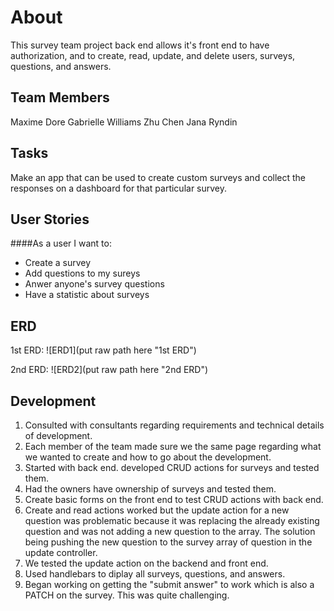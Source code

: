 # About

This survey team project back end allows it's front end to have
authorization, and to create, read, update, and delete users, surveys,
questions, and answers.

## Team Members

Maxime Dore
Gabrielle Williams
Zhu Chen
Jana Ryndin


## Tasks

Make an app that can be used to create custom surveys and collect the responses
on a dashboard for that particular survey.


## User Stories

####As a user I want to:
-   Create a survey
-   Add questions to my sureys
-   Anwer anyone's survey questions
-   Have a statistic about surveys


## ERD

1st ERD:
![ERD1](put raw path here "1st ERD")

2nd ERD:
![ERD2](put raw path here "2nd ERD")


## Development

1. Consulted with consultants regarding requirements and technical details of
development.
2. Each member of the team made sure we the same page regarding what we wanted to
create and how to go about the development.
3. Started with back end. developed CRUD actions for surveys and tested them.
4. Had the owners have ownership of surveys and tested them.
5. Create basic forms on the front end to test CRUD actions with back end.
6. Create and read actions worked but the update action for a new question was
problematic because it was replacing the already existing question and was not
adding a new question to the array. The solution being pushing the new
question to the survey array of question in the update controller.
7. We tested the update action on the backend and front end.
8. Used handlebars to diplay all surveys, questions, and answers.
9. Began working on getting the "submit answer" to work which is also a PATCH on
the survey. This was quite challenging.

